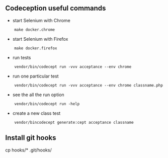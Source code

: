 ## Codeception useful commands
* start Selenium with Chrome
```
    make docker.chrome
```
* start Selenium with Firefox
```
    make docker.firefox
```
* run tests
```
    vendor/bin/codecept run -vvv acceptance --env chrome
```
* run one particular test
```
    vendor/bin/codecept run -vvv acceptance --env chrome classname.php
```
* see the all the run option
```
    vendor/bin/codecept run -help
```
* create a new class test
```
    vendor/bincodecept generate:cept acceptance classname
```


## Install git hooks
cp hooks/* .git/hooks/
